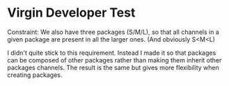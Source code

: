 Virgin Developer Test
========================

Constraint: We also have three packages (S/M/L), so that all channels in a given package are present in all the larger ones. (And obviously S<M<L)

I didn't quite stick to this requirement. Instead I made it so that packages can be composed of other packages rather than making them inherit other packages channels. The result is the same but gives more flexibility when creating packages.


